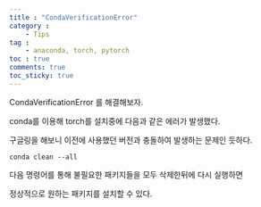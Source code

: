 ```yaml
---
title : "CondaVerificationError"
category :
    - Tips
tag :
    - anaconda, torch, pytorch
toc : true
comments: true
toc_sticky: true
---
```

CondaVerificationError 를 해결해보자.

conda를 이용해 torch를 설치중에 다음과 같은 에러가 발생했다.

구글링을 해보니 이전에 사용했던 버전과 충돌하여 발생하는 문제인 듯하다.

`conda clean --all` 

다음 명령어를 통해 불필요한 패키지들을 모두 삭제한뒤에 다시 실행하면

정상적으로 원하는 패키지를 설치할 수 있다. 